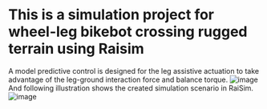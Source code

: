 This is a simulation project for wheel-leg bikebot crossing rugged terrain using Raisim
==========================
A model predictive control is designed for the leg assistive
actuation to take advantage of the leg-ground interaction force
and balance torque.
![image](https://user-images.githubusercontent.com/35949664/177945929-40849e89-40bb-4c1d-a30c-74fcec280bb1.png)
And following illustration shows the created simulation scenario in RaiSim.
![image](https://user-images.githubusercontent.com/35949664/177945287-9018f8e9-4cdd-49df-bbf9-908ab51f526e.png)
